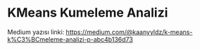 # KMeans Kumeleme Analizi
Medium yazısı linki: https://medium.com/@kaanyyldz/k-means-k%C3%BCmeleme-analizi-p-abc4b136d73
